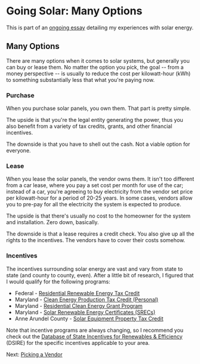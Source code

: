 <!-- title: Solar Options -->
<!-- categories: howto,essay -->
<!-- tags: solar -->
<!-- published: 2014-12-07T15:52:00-05:00 -->
<!-- updated: 2014-12-07T15:52:00-05:00 -->
<!-- summary: Part of the Going Solar series. A quick overview of the various options when investigating solar power. -->

# Going Solar: Many Options

This is part of an [ongoing essay](/v2/solar/) detailing my experiences with solar energy.

## Many Options

There are many options when it comes to solar systems, but generally you can buy or lease them. No matter the option you pick, the goal -- from a money perspective -- is usually to reduce the cost per kilowatt-hour (kWh) to something substantially less that what you're paying now.

### Purchase

When you purchase solar panels, you own them. That part is pretty simple.

The upside is that you're the legal entity generating the power, thus you also benefit from a variety of tax credits, grants, and other financial incentives.

The downside is that you have to shell out the cash. Not a viable option for everyone.

### Lease

When you lease the solar panels, the vendor owns them. It isn't too different from a car lease, where you pay a set cost per month for use of the car; instead of a car, you're agreeing to buy electricity from the vendor set price per kilowatt-hour for a period of 20-25 years. In some cases, vendors allow you to pre-pay for all the electricity the system is expected to produce.

The upside is that there's usually no cost to the homeowner for the system and installation. Zero down, basically.

The downside is that a lease requires a credit check. You also give up all the rights to the incentives. The vendors have to cover their costs somehow.

### Incentives

The incentives surrounding solar energy are vast and vary from state to state (and county to county, even). After a little bit of research, I figured that I would qualify for the following programs:

* Federal - [Residential Renewable Energy Tax Credit](http://www.seia.org/policy/finance-tax/solar-investment-tax-credit)
* Maryland - [Clean Energy Production Tax Credit (Personal)](http://energy.maryland.gov/Business/CleanEnergyTaxCredit.html)
* Maryland - [Residential Clean Energy Grant Program](http://www.dsireusa.org/incentives/incentive.cfm?Incentive_Code=MD14F&State=federal&currentpageid=1&ee=0&re=0)
* Maryland - [Solar Renewable Energy Certificates (SRECs)](http://markets.flettexchange.com/maryland-srec/)
* Anne Arundel County - [Solar Equipment Property Tax Credit](http://www.dsireusa.org/incentives/incentive.cfm?Incentive_Code=MD26F&State=federal&currentpageid=1&ee=0&re=0)

Note that incentive programs are always changing, so I recommend you check out the [Database of State Incentives for Renewables & Efficiency](http://www.dsireusa.org) (DSIRE) for the specific incentives applicable to your area.

Next: [Picking a Vendor](/v2/solar/solar-vendors.html)
